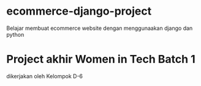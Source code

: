 # ecommerce-django-project
Belajar membuat ecommerce website dengan menggunaakan django dan python

# Project akhir Women in Tech Batch 1
dikerjakan oleh Kelompok D-6